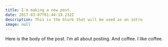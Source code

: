 ```yaml
---
title: I'm making a new post.
date: 2017-03-07T01:44:19.232Z
description: This is the blurb that will be used as an intro
image: null
---
```


Here is the body of the post. I’m all about posting. And coffee. I like coffee.